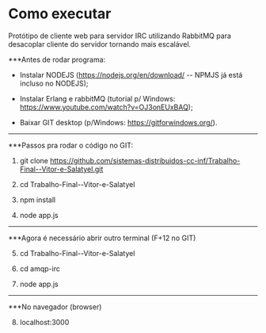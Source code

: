 # Como executar
Protótipo de cliente web para servidor IRC utilizando RabbitMQ para desacoplar cliente do servidor tornando mais escalável.

***Antes de rodar programa: 

- Instalar NODEJS (https://nodejs.org/en/download/    -- NPMJS já está incluso no NODEJS);

- Instalar Erlang e rabbitMQ (tutorial p/ Windows: https://www.youtube.com/watch?v=OJ3onEUxBAQ);

- Baixar GIT desktop (p/Windows: https://gitforwindows.org/).

----------------------------------------------------------------

***Passos pra rodar o código no GIT:

1)   git clone https://github.com/sistemas-distribuidos-cc-inf/Trabalho-Final--Vitor-e-Salatyel.git

2)   cd Trabalho-Final--Vitor-e-Salatyel

3)   npm install

4)   node app.js

----------------------------------------------------

***Agora é necessário abrir outro terminal (F+12 no GIT)

5)   cd Trabalho-Final--Vitor-e-Salatyel

6)   cd amqp-irc

7)   node app.js

----------------------------------
***No navegador (browser)

8)   localhost:3000
